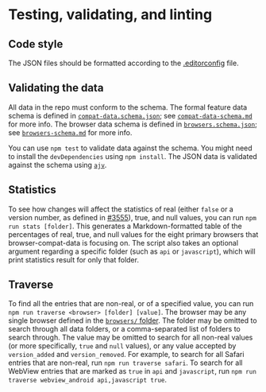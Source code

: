 # Testing, validating, and linting

## Code style

The JSON files should be formatted according to the [.editorconfig](https://github.com/mdn/browser-compat-data/blob/master/.editorconfig) file.

## Validating the data

All data in the repo must conform to the schema. The formal feature data schema is defined in [`compat-data.schema.json`](https://github.com/mdn/browser-compat-data/blob/master/schemas/compat-data.schema.json); see [`compat-data-schema.md`](https://github.com/mdn/browser-compat-data/blob/master/schemas/compat-data-schema.md) for more info. The browser data schema is defined in [`browsers.schema.json`](https://github.com/mdn/browser-compat-data/blob/master/schemas/browsers.schema.json); see [`browsers-schema.md`](https://github.com/mdn/browser-compat-data/blob/master/schemas/browsers-schema.md) for more info.

You can use `npm test` to validate data against the schema. You might need to install the `devDependencies` using `npm install`.
The JSON data is validated against the schema using [`ajv`](http://epoberezkin.github.io/ajv/).

## Statistics

To see how changes will affect the statistics of real (either `false` or a version number, as defined in [#3555](https://github.com/mdn/browser-compat-data/issues/3555)), true, and null values, you can run `npm run stats [folder]`. This generates a Markdown-formatted table of the percentages of real, true, and null values for the eight primary browsers that browser-compat-data is focusing on. The script also takes an optional argument regarding a specific folder (such as `api` or `javascript`), which will print statistics result for only that folder.

## Traverse

To find all the entries that are non-real, or of a specified value, you can run `npm run traverse <browser> [folder] [value]`. The browser may be any single browser defined in the [`browsers/` folder](https://github.com/mdn/browser-compat-data/blob/master/browsers/). The folder may be omitted to search through all data folders, or a comma-separated list of folders to search through. The value may be omitted to search for all non-real values (or more specifically, `true` and `null` values), or any value accepted by `version_added` and `version_removed`. For example, to search for all Safari entries that are non-real, run `npm run traverse safari`. To search for all WebView entries that are marked as `true` in `api` and `javascript`, run `npm run traverse webview_android api,javascript true`.
